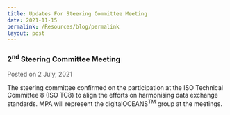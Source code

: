 ```yaml
---
title: Updates For Steering Committee Meeting
date: 2021-11-15
permalink: /Resources/blog/permalink
layout: post
---
```

<h3><strong>2<sup>nd</sup> Steering Committee Meeting</strong></h3>

<div style="margin-top: 1rem; color: #565656;">Posted on 2 July, 2021</div>

<p>The steering committee confirmed on the participation at the ISO Technical Committee 8 (ISO TC8) to align the efforts on harmonising data exchange standards. MPA will represent the digitalOCEANS<sup>TM</sup> group at the meetings.</p>